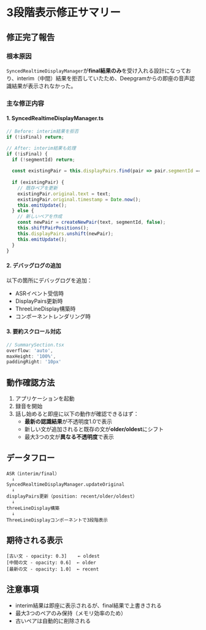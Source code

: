 # 3段階表示修正サマリー

## 修正完了報告

### 根本原因
`SyncedRealtimeDisplayManager`が**final結果のみ**を受け入れる設計になっており、interim（中間）結果を拒否していたため、Deepgramからの即座の音声認識結果が表示されなかった。

### 主な修正内容

#### 1. SyncedRealtimeDisplayManager.ts
```typescript
// Before: interim結果を拒否
if (!isFinal) return;

// After: interim結果も処理
if (!isFinal) {
  if (!segmentId) return;
  
  const existingPair = this.displayPairs.find(pair => pair.segmentId === segmentId);
  
  if (existingPair) {
    // 既存ペアを更新
    existingPair.original.text = text;
    existingPair.original.timestamp = Date.now();
    this.emitUpdate();
  } else {
    // 新しいペアを作成
    const newPair = createNewPair(text, segmentId, false);
    this.shiftPairPositions();
    this.displayPairs.unshift(newPair);
    this.emitUpdate();
  }
}
```

#### 2. デバッグログの追加
以下の箇所にデバッグログを追加：
- ASRイベント受信時
- DisplayPairs更新時
- ThreeLineDisplay構築時
- コンポーネントレンダリング時

#### 3. 要約スクロール対応
```typescript
// SummarySection.tsx
overflow: 'auto',
maxHeight: '100%',
paddingRight: '10px'
```

## 動作確認方法

1. アプリケーションを起動
2. 録音を開始
3. 話し始めると即座に以下の動作が確認できるはず：
   - **最新の認識結果**が不透明度1.0で表示
   - 新しい文が追加されると既存の文が**older/oldest**にシフト
   - 最大3つの文が**異なる不透明度**で表示

## データフロー
```
ASR（interim/final）
  ↓
SyncedRealtimeDisplayManager.updateOriginal
  ↓ 
displayPairs更新（position: recent/older/oldest）
  ↓
threeLineDisplay構築
  ↓
ThreeLineDisplayコンポーネントで3段階表示
```

## 期待される表示
```
[古い文 - opacity: 0.3]    ← oldest
[中間の文 - opacity: 0.6]  ← older  
[最新の文 - opacity: 1.0]  ← recent
```

## 注意事項
- interim結果は即座に表示されるが、final結果で上書きされる
- 最大3つのペアのみ保持（メモリ効率のため）
- 古いペアは自動的に削除される